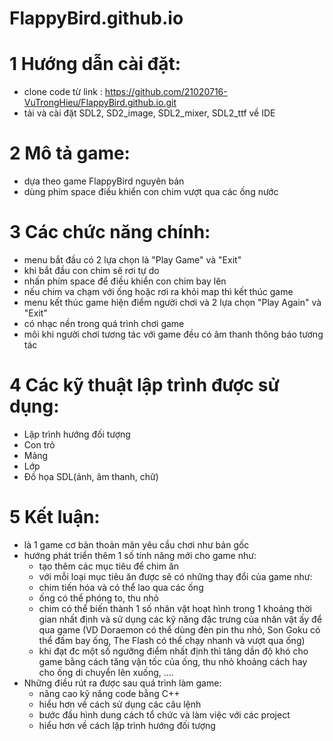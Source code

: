 # FlappyBird.github.io
# 1 Hướng dẫn cài đặt:
 - clone code từ link : https://github.com/21020716-VuTrongHieu/FlappyBird.github.io.git  
 - tải và cài đặt SDL2, SD2_image, SDL2_mixer, SDL2_ttf về IDE
# 2 Mô tả game:
 - dựa theo game FlappyBird nguyên bản
 - dùng phím space điều khiển con chim vượt qua các ống nước
# 3 Các chức năng chính:
 - menu bắt đầu có 2 lựa chọn là "Play Game" và "Exit"
 - khi bắt đầu con chim sẽ rơi tự do
 - nhấn phím space để điều khiển con chim bay lên
 - nếu chim va chạm với ống hoặc rơi ra khỏi map thì kết thúc game
 - menu kết thúc game hiện điểm người chơi và 2 lựa chọn "Play Again" và "Exit"
 - có nhạc nền trong quá trình chơi game
 - môi khi người chơi tương tác với game đều có âm thanh thông báo tương tác
# 4 Các kỹ thuật lập trình được sử dụng:
 - Lập trình hướng đối tượng
 - Con trỏ
 - Mảng
 - Lớp
 - Đồ họa SDL(ảnh, âm thanh, chữ)
# 5 Kết luận:
 - là 1 game cơ bản thoản mãn yêu cầu chơi như bản gốc
 - hướng phát triển thêm 1 số tính năng mới cho game như:
   + tạo thêm các mục tiêu để chim ăn 
   + với mỗi loại mục tiêu ăn được sẽ có những thay đổi của game như:
    - chim tiến hóa và có thể lao qua các ống
    - ống có thể phóng to, thu nhỏ 
    - chim có thể biến thành 1 số nhân vật hoạt hình trong 1 khoảng thời gian nhất định và sử dụng các kỹ năng đặc trưng của nhân vật ấy để qua game
    (VD Doraemon có thể dùng đèn pin thu nhỏ, Son Goku có thể đấm bay ống, The Flash có thể chạy nhanh và vượt qua ống)
   + khi đạt đc một số ngưỡng điểm nhất định thì tăng dần độ khó cho game bằng cách tăng vận tốc của ống, thu nhỏ khoảng cách hay cho ống di chuyển lên xuống, ....
 - Những điều rút ra được sau quá trình làm game:
   + nâng cao kỹ năng code bằng C++
   + hiểu hơn về cách sử dụng các câu lệnh
   + bước đầu hình dung cách tổ chức và làm việc với các project 
   + hiểu hơn về cách lập trình hướng đối tượng
    
   
